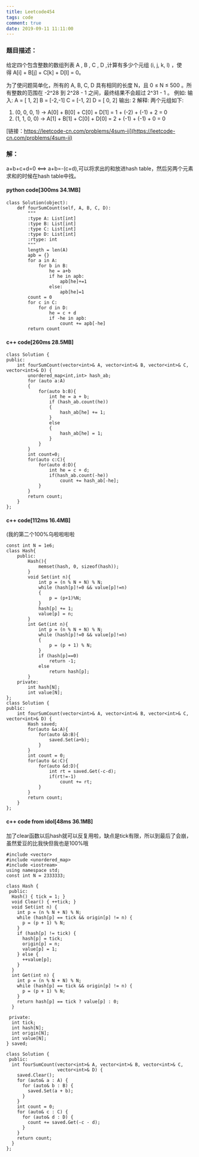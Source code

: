 ```yaml
---
title: Leetcode454
tags: code
comment: true
date: 2019-09-11 11:11:00
---
```

### 题目描述：
给定四个包含整数的数组列表 A , B , C , D ,计算有多少个元组 (i, j, k, l) ，使得 A[i] + B[j] + C[k] + D[l] = 0。

为了使问题简单化，所有的 A, B, C, D 具有相同的长度 N，且 0 ≤ N ≤ 500 。所有整数的范围在 -2^28 到 2^28 - 1 之间，最终结果不会超过 2^31 - 1 。
例如:
输入:
A = [ 1, 2]
B = [-2,-1]
C = [-1, 2]
D = [ 0, 2]
输出:
2
解释:
两个元组如下:
1. (0, 0, 0, 1) -> A[0] + B[0] + C[0] + D[1] = 1 + (-2) + (-1) + 2 = 0
2. (1, 1, 0, 0) -> A[1] + B[1] + C[0] + D[0] = 2 + (-1) + (-1) + 0 = 0

[链接：https://leetcode-cn.com/problems/4sum-ii](https://leetcode-cn.com/problems/4sum-ii)
### 解：
a+b+c+d=0 <==> a+b=-(c+d),可以将求出的和放进hash table，然后另两个元素求和的时候在hash table中找。
#### python code[300ms 34.1MB]
```
class Solution(object):
    def fourSumCount(self, A, B, C, D):
        """
        :type A: List[int]
        :type B: List[int]
        :type C: List[int]
        :type D: List[int]
        :rtype: int
        """
        length = len(A)
        apb = {}
        for a in A:
            for b in B:
                he = a+b
                if he in apb:
                    apb[he]+=1
                else:
                    apb[he]=1
        count = 0
        for c in C:
            for d in D:
                he = c + d
                if -he in apb:
                    count += apb[-he]
        return count
```
#### c++ code[260ms 28.5MB]
```
class Solution {
public:
    int fourSumCount(vector<int>& A, vector<int>& B, vector<int>& C, vector<int>& D) {
        unordered_map<int,int> hash_ab;
        for (auto a:A)
        {
            for(auto b:B){
                int he = a + b;
                if (hash_ab.count(he))
                {
                    hash_ab[he] += 1;
                }
                else
                {
                    hash_ab[he] = 1;
                }
            }
        }
        int count=0;
        for(auto c:C){
            for(auto d:D){
                int he = c + d;
                if(hash_ab.count(-he))
                    count += hash_ab[-he];
            }
        }
        return count;
    }
};
```
#### c++ code[112ms 16.4MB]
(我的第二个100%乌啦啦啦啦
```
const int N = 1e6;
class Hash{
    public:
        Hash(){
            memset(hash, 0, sizeof(hash));
        }
        void Set(int n){
            int p = (n % N + N) % N;
            while (hash[p]!=0 && value[p]!=n)
            {
                p = (p+1)%N;
            }
            hash[p] += 1;
            value[p] = n;
        }
        int Get(int n){
            int p = (n % N + N) % N;
            while (hash[p]!=0 && value[p]!=n)
            {
                p = (p + 1) % N;
            }
            if (hash[p]==0)
                return -1;
            else
                return hash[p];
        }
    private:
        int hash[N];
        int value[N];
};
class Solution {
public:
    int fourSumCount(vector<int>& A, vector<int>& B, vector<int>& C, vector<int>& D) {
        Hash saved;
        for(auto &a:A){
            for(auto &b:B){
                saved.Set(a+b);
            }
        }
        int count = 0;
        for(auto &c:C){
            for(auto &d:D){
                int rt = saved.Get(-c-d);
                if(rt!=-1)
                    count += rt;
            }
        }
        return count;
    }
};
```
#### c++ code from idol[48ms 36.1MB]
加了clear函数以后hash就可以反复用啦，缺点是tick有限，所以到最后了会崩，虽然爱豆的比我快但我也是100%哦
```
#include <vector>
#include <unordered_map>
#include <iostream>
using namespace std;
const int N = 2333333;

class Hash {
 public:
  Hash() { tick = 1; }
  void Clear() { ++tick; }
  void Set(int n) {
    int p = (n % N + N) % N;
    while (hash[p] == tick && origin[p] != n) {
      p = (p + 1) % N;
    }
    if (hash[p] != tick) {
      hash[p] = tick;
      origin[p] = n;
      value[p] = 1;
    } else {
      ++value[p];
    }
  }
  int Get(int n) {
    int p = (n % N + N) % N;
    while (hash[p] == tick && origin[p] != n) {
      p = (p + 1) % N;
    }
    return hash[p] == tick ? value[p] : 0;
  }

 private:
  int tick;
  int hash[N];
  int origin[N];
  int value[N];
} saved;

class Solution {
 public:
  int fourSumCount(vector<int>& A, vector<int>& B, vector<int>& C,
                   vector<int>& D) {
    saved.Clear();
    for (auto& a : A) {
      for (auto& b : B) {
        saved.Set(a + b);
      }
    }
    int count = 0;
    for (auto& c : C) {
      for (auto& d : D) {
        count += saved.Get(-c - d);
      }
    }
    return count;
  }
};
```
